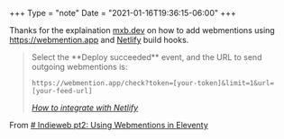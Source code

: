 +++
Type = "note"
Date = "2021-01-16T19:36:15-06:00"
+++

Thanks for the explaination <a href="mxb.dev" class="h-card">mxb.dev</a> on how to add webmentions using <https://webmention.app> and [Netlify](https://netlify.com) build hooks.

<blockquote class="h-cite u-quotation-of">
<p>Select the **Deploy succeeded** event, and the URL to send outgoing webmentions is:</p>
<p><code>https://webmention.app/check?token=[your-token]&limit=1&url=[your-feed-url]</code></p>
<p><cite><a class="u-url" href="https://webmention.app/docs#how-to-integrate-with-netlify">How to integrate with Netlify</a></cite></p>
</blockquote>

From <a class="u-in-reply-to" href="https://mxb.dev/blog/using-webmentions-on-static-sites/"># Indieweb pt2: Using Webmentions in Eleventy</a>
